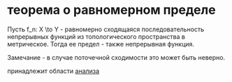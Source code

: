 # теорема о равномерном пределе
Пусть f\_n: X \\to Y - равномерно сходящаяся последовательность непрерывных функций из топологического пространства в метрическое. Тогда ее предел - также непрерывная функция.

Замечание - в случае поточечной сходимости это может быть неверно.

принадлежит области [анализа](%D0%B0%D0%BD%D0%B0%D0%BB%D0%B8%D0%B7)